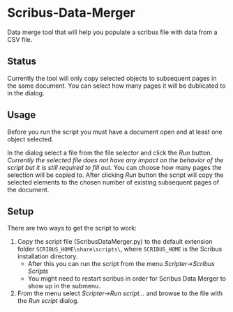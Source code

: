 # Scribus-Data-Merger
Data merge tool that will help you populate a scribus file with data from a CSV file.

## Status
Currently the tool will only copy selected objects to subsequent pages in the same document. You can select how many pages it will be dublicated to in the dialog.

## Usage
Before you run the script you must have a document open and at least one object selected. 

In the dialog select a file from the file selector and click the *Run* button. *Currently the selected file does not have any impact on the behavior of the script but it is still required to fill out.* You can choose how many pages the selection will be copied to. After clicking *Run* button the script will copy the selected elements to the chosen number of existing subsequent pages of the document.

## Setup
There are two ways to get the script to work:

1. Copy the script file (ScribusDataMerger.py) to the default extension folder `SCRIBUS_HOME\share\scripts\`, where `SCRIBUS_HOME` is the Scribus installation directory. 
	- After this you can run the script from the menu *Scripter->Scribus Scripts*
	- You might need to restart scribus in order for Scribus Data Merger to show up in the submenu.
1. From the menu select *Scripter->Run script...* and browse to the file with the *Run script* dialog.
